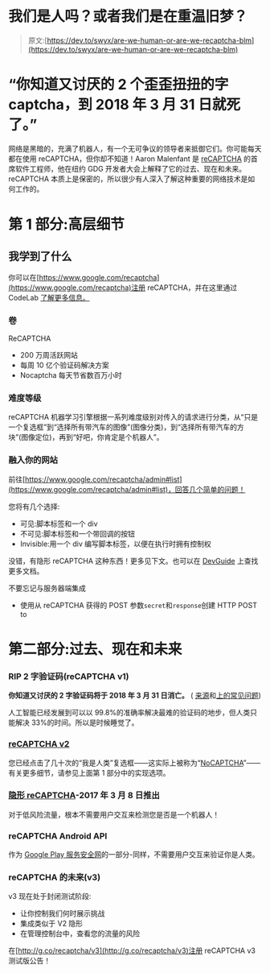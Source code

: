 # 我们是人吗？或者我们是在重温旧梦？

> 原文:[https://dev.to/swyx/are-we-human-or-are-we-recaptcha-blm](https://dev.to/swyx/are-we-human-or-are-we-recaptcha-blm)

# “你知道又讨厌的 2 个歪歪扭扭的字 captcha，到 2018 年 3 月 31 日就死了。”

网络是黑暗的，充满了机器人，有一个无可争议的领导者来抵御它们。你可能每天都在使用 reCAPTCHA，但你却不知道！Aaron Malenfant 是 [reCAPTCHA](https://www.google.com/recaptcha) 的首席软件工程师，他在纽约 GDG 开发者大会上解释了它的过去、现在和未来。reCAPTCHA 本质上是保密的，所以很少有人深入了解这种重要的网络技术是如何工作的。

# 第 1 部分:高层细节

## 我学到了什么

你可以在[https://www.google.com/recaptcha](https://www.google.com/recaptcha)注册 reCAPTCHA，并在这里通过 CodeLab [了解更多信息。](http://g.co/recaptcha/codelab)

### 卷

ReCAPTCHA

*   200 万周活跃网站
*   每周 10 亿个验证码解决方案
*   Nocaptcha 每天节省数百万小时

### 难度等级

reCAPTCHA 机器学习引擎根据一系列难度级别对传入的请求进行分类，从“只是一个复选框”到“选择所有带汽车的图像”(图像分类)，到“选择所有带汽车的方块”(图像定位)，再到“好吧，你肯定是个机器人”。

### 融入你的网站

前往[https://www.google.com/recaptcha/admin#list](https://www.google.com/recaptcha/admin#list)，回答几个简单的问题！

您将有几个选择:

*   可见:脚本标签和一个 div
*   不可见:脚本标签和一个带回调的按钮
*   Invisible:用一个 div 编写脚本标签，以便在执行时拥有控制权

没错，有隐形 reCAPTCHA 这种东西！更多见下文。也可以在 [DevGuide](http://g.co/recaptcha/devguide) 上查找更多文档。

不要忘记与服务器端集成

*   使用从 reCAPTCHA 获得的 POST 参数`secret`和`response`创建 HTTP POST to

# 第二部分:过去、现在和未来

### RIP 2 字验证码(reCAPTCHA v1)

**你知道又讨厌的 2 字验证码将于 2018 年 3 月 31 日消亡。** ( [来源](https://www.programmableweb.com/news/google-recaptcha-v1-api-shutting-down-march-2018/brief/2017/10/24)和[上的常见问题](https://developers.google.com/recaptcha/docs/faq#what-happens-to-recaptcha-v1))

人工智能已经发展到可以以 99.8%的准确率解决最难的验证码的地步，但人类只能解决 33%的时间。所以是时候睡觉了。

### [reCAPTCHA v2](https://developers.google.com/recaptcha/docs/display)

您已经点击了几十次的“我是人类”复选框——这实际上被称为“[NoCAPTCHA](https://www.theverge.com/2014/12/3/7325925/google-is-killing-captcha-as-we-know-it)”——有关更多细节，请参见上面第 1 部分中的实现选项。

### [隐形 reCAPTCHA](https://developers.google.com/recaptcha/docs/invisible)-2017 年 3 月 8 日推出

对于低风险流量，根本不需要用户交互来检测您是否是一个机器人！

### reCAPTCHA Android API

作为 [Google Play 服务安全网](https://developer.android.com/training/safetynet/recaptcha.html)的一部分-同样，不需要用户交互来验证你是人类。

### reCAPTCHA 的未来(v3)

v3 现在处于封闭测试阶段:

*   让你控制我们何时展示挑战
*   集成类似于 V2 隐形
*   在管理控制台中，查看您的流量的风险

在[http://g.co/recaptcha/v3](http://g.co/recaptcha/v3)注册 reCAPTCHA v3 测试版公告！